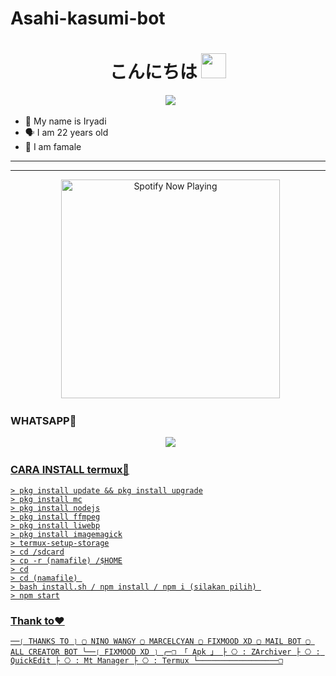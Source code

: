 # Asahi-kasumi-bot
<h1 align="center">こんにちは <img src="https://user-images.githubusercontent.com/1303154/88677602-1635ba80-d120-11ea-84d8-d263ba5fc3c0.gif" width="40px" alt=""><br></h1>
<p align="center">
  <img src="https://user-images.githubusercontent.com/95025437/143948668-ce5e8c3b-93ef-4766-bbaa-f78d3db7c8b6.jpg" />
</p> 

<p align="center"> 

- 👼 My name is Iryadi
- 🗣️ I am 22 years old 
- 🔭 I am famale

</p> 

------




------ 

<p align="center">
  <a href="https://open.spotify.com/track/0Nn9gfz60CyzqnFXiAphMs?si=ABB8cDGaQUujA2r4jnl0Dw" target="_blank"><img src="https://now-playing-on-spotify.vercel.app/api/spotify" alt="Spotify Now Playing" width="350"/></a>
</p> 

### WHATSAPP👑
<p align="center">
  <a href="https://wa.me/62887433094409?text=Assalamu'alaikum"><img src="https://img.shields.io/badge/WhatsApp-25D366?style=for-the-badge&logo=whatsapp&logoColor=white" /><br>


### CARA INSTALL termux🔮

```
> pkg install update && pkg install upgrade
> pkg install mc
> pkg install nodejs
> pkg install ffmpeg
> pkg install liwebp
> pkg install imagemagick
> termux-setup-storage
> cd /sdcard
> cp -r (namafile) /$HOME
> cd
> cd (namafile) 
> bash install.sh / npm install / npm i (silakan pilih) 
> npm start

```
### Thank to❤

```
──❲ THANKS TO ❳ ▢ NINO WANGY ▢ MARCELCYAN ▢ FIXMOOD XD ▢ MAIL BOT ▢ ALL CREATOR BOT ╰──❲ FIXMOOD XD ❳ ╭─❒ 「 Apk 」 ├ ⎔ : ZArchiver ├ ⎔ : QuickEdit ├ ⎔ : Mt Manager ├ ⎔ : Termux └──────────────────❒

```
